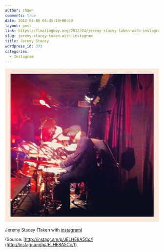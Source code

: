 ```yaml
---
author: shawn
comments: true
date: 2012-04-06 04:45:19+00:00
layout: post
link: https://floatingboy.org/2012/04/jeremy-stacey-taken-with-instagram/
slug: jeremy-stacey-taken-with-instagram
title: Jeremy Stacey
wordpress_id: 373
categories:
  - Instagram
---
```


[![](/assets/media/2012/06/tumblr_m21jvkmdS61qzw17so1_1280.jpg)](http://instagr.am/p/JELHE8A5Cc/)

Jeremy Stacey (Taken with [instagram](http://instagr.am))

(Source: [http://instagr.am/p/JELHE8A5Cc/](http://instagr.am/p/JELHE8A5Cc/))
